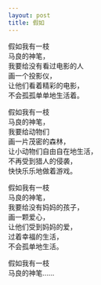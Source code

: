 ```yaml
---
layout: post
title: 假如
---
```



假如我有一枝  
马良的神笔，  
我要给没有看过电影的人  
画一个投影仪，  
让他们看着精彩的电影，  
不会孤孤单单地生活着。  
  
  
假如我有一枝  
马良的神笔，  
我要给动物们  
画一片茂密的森林，  
让小动物们自由自在地生活，  
不再受到猎人的侵袭，  
快快乐乐地做着游戏。  
  
  
假如我有一枝  
马良的神笔，  
我要给没有妈妈的孩子，  
画一颗爱心，  
让他们受到妈妈的爱，  
过着幸福的生活，  
不会孤单地生活。  
  
  
假如我有一枝  
马良的神笔……


